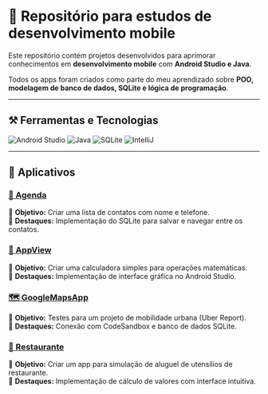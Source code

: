# 📱 Repositório para estudos de desenvolvimento mobile

Este repositório contém projetos desenvolvidos para aprimorar conhecimentos em **desenvolvimento mobile** com **Android Studio e Java**.  

Todos os apps foram criados como parte do meu aprendizado sobre **POO, modelagem de banco de dados, SQLite e lógica de programação**.

---

## ⚒️ Ferramentas e Tecnologias 

![Android Studio](https://img.shields.io/badge/Android%20Studio-3DDC84?style=for-the-badge&logo=android-studio&logoColor=white)
![Java](https://img.shields.io/badge/Java-ED8B00?style=for-the-badge&logo=java&logoColor=white)
![SQLite](https://img.shields.io/badge/SQLite-003B57?style=for-the-badge&logo=sqlite&logoColor=white)
![IntelliJ](https://img.shields.io/badge/IntelliJ%20IDEA-000000?style=for-the-badge&logo=intellij-idea&logoColor=white)

---

## 📂 Aplicativos

### [📨 Agenda](./Agenda)

📌 **Objetivo:** Criar uma lista de contatos com nome e telefone.  
📌 **Destaques:** Implementação do SQLite para salvar e navegar entre os contatos.  

### [🧮 AppView](./AppView)

📌 **Objetivo:** Criar uma calculadora simples para operações matemáticas.  
📌 **Destaques:** Implementação de interface gráfica no Android Studio.  

### [🗺️ GoogleMapsApp](./GoogleMapsApp)

📌 **Objetivo:** Testes para um projeto de mobilidade urbana (Uber Report).  
📌 **Destaques:** Conexão com CodeSandbox e banco de dados SQLite. 

### [🍲 Restaurante](./Restaurante)

📌 **Objetivo:** Criar um app para simulação de aluguel de utensílios de restaurante.  
📌 **Destaques:** Implementação de cálculo de valores com interface intuitiva. 
 
